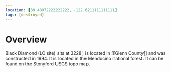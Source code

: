 ```yaml
---
location: [39.40972222222222, -122.6211111111111]
tags: [destroyed]
---
```


# Overview

Black Diamond (LO site) sits at 3228', is located in [[Glenn County]] and was constructed in 1994. It is located in the Mendocino national forest. It can be found on the Stonyford USGS topo map.

